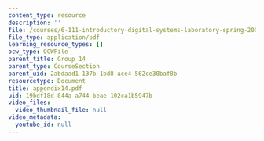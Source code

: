 ```yaml
---
content_type: resource
description: ''
file: /courses/6-111-introductory-digital-systems-laboratory-spring-2006/19bdf18d844aa744beae102ca1b5947b_appendix14.pdf
file_type: application/pdf
learning_resource_types: []
ocw_type: OCWFile
parent_title: Group 14
parent_type: CourseSection
parent_uid: 2abdaad1-137b-1bd8-ace4-562ce30baf8b
resourcetype: Document
title: appendix14.pdf
uid: 19bdf18d-844a-a744-beae-102ca1b5947b
video_files:
  video_thumbnail_file: null
video_metadata:
  youtube_id: null
---
```

